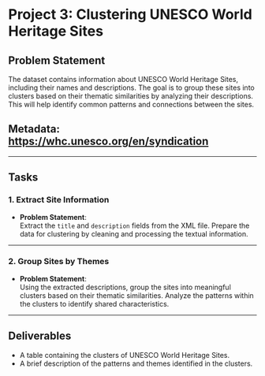 # **Project 3: Clustering UNESCO World Heritage Sites**

## Problem Statement
The dataset contains information about UNESCO World Heritage Sites, including their names and descriptions. The goal is to group these sites into clusters based on their thematic similarities by analyzing their descriptions. This will help identify common patterns and connections between the sites.
## Metadata: https://whc.unesco.org/en/syndication
---

## Tasks

### **1. Extract Site Information**
- **Problem Statement**:  
  Extract the `title` and `description` fields from the XML file. Prepare the data for clustering by cleaning and processing the textual information.

---

### **2. Group Sites by Themes**
- **Problem Statement**:  
  Using the extracted descriptions, group the sites into meaningful clusters based on their thematic similarities. Analyze the patterns within the clusters to identify shared characteristics.

---

## Deliverables
- A table containing the clusters of UNESCO World Heritage Sites.
- A brief description of the patterns and themes identified in the clusters.